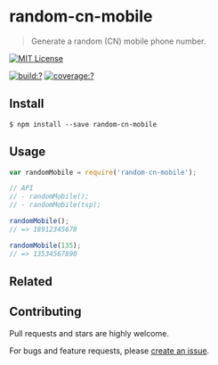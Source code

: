 # random-cn-mobile

> Generate a random (CN) mobile phone number.

[![MIT License](https://img.shields.io/badge/license-MIT_License-green.svg?style=flat-square)](https://github.com/mock-end/random-cn-mobile/blob/master/LICENSE)

[![build:?](https://img.shields.io/travis/mock-end/random-cn-mobile/master.svg?style=flat-square)](https://travis-ci.org/mock-end/random-cn-mobile)
[![coverage:?](https://img.shields.io/coveralls/mock-end/random-cn-mobile/master.svg?style=flat-square)](https://coveralls.io/github/mock-end/random-cn-mobile)


## Install

```
$ npm install --save random-cn-mobile
```

## Usage

```js
var randomMobile = require('random-cn-mobile');

// API
// - randomMobile();
// - randomMobile(tsp);

randomMobile();
// => 18912345678

randomMobile(135);
// => 13534567890
```

## Related


## Contributing

Pull requests and stars are highly welcome.

For bugs and feature requests, please [create an issue](https://github.com/mock-end/random-cn-mobile/issues/new).
